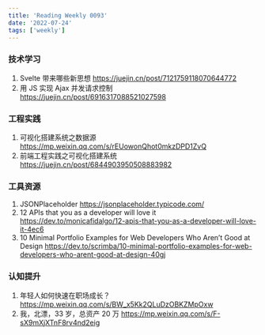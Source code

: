 ```yaml
---
title: 'Reading Weekly 0093'
date: '2022-07-24'
tags: ['weekly']
---
```


### 技术学习

1. Svelte 带来哪些新思想 https://juejin.cn/post/7121759118070644772
2. 用 JS 实现 Ajax 并发请求控制 https://juejin.cn/post/6916317088521027598

### 工程实践

1. 可视化搭建系统之数据源 https://mp.weixin.qq.com/s/rEUowonQhot0mkzDPD1ZvQ
2. 前端工程实践之可视化搭建系统 https://juejin.cn/post/6844903950508883982

### 工具资源

1. JSONPlaceholder https://jsonplaceholder.typicode.com/
2. 12 APIs that you as a developer will love it https://dev.to/monicafidalgo/12-apis-that-you-as-a-developer-will-love-it-4ec6
3. 10 Minimal Portfolio Examples for Web Developers Who Aren’t Good at Design https://dev.to/scrimba/10-minimal-portfolio-examples-for-web-developers-who-arent-good-at-design-40gj

### 认知提升

1. 年轻人如何快速在职场成长？https://mp.weixin.qq.com/s/BW_x5Kk2QLuDzOBKZMpOxw
2. 我，北漂，33 岁，总资产 20 万 https://mp.weixin.qq.com/s/F-sX9mXjXTnF8rv4nd2eig
